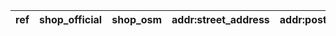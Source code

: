 | ref   | shop_official   | shop_osm   | addr:street_address   | addr:postcode   | addr:city   | website   | osm_id   | timestamp   |
|-------|-----------------|------------|-----------------------|-----------------|-------------|-----------|----------|-------------|